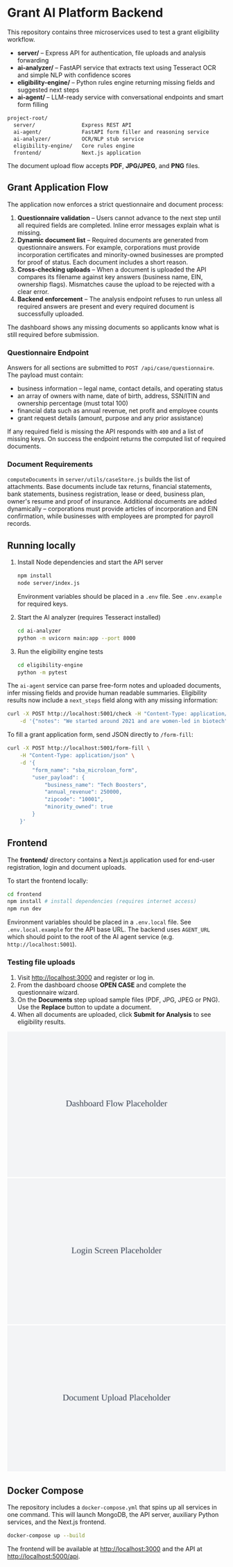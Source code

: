 # Grant AI Platform Backend

This repository contains three microservices used to test a grant eligibility workflow.

- **server/** – Express API for authentication, file uploads and analysis forwarding
- **ai-analyzer/** – FastAPI service that extracts text using Tesseract OCR and simple NLP with confidence scores
- **eligibility-engine/** – Python rules engine returning missing fields and suggested next steps
- **ai-agent/** – LLM-ready service with conversational endpoints and smart form filling

```
project-root/
  server/               Express REST API
  ai-agent/             FastAPI form filler and reasoning service
  ai-analyzer/          OCR/NLP stub service
  eligibility-engine/   Core rules engine
  frontend/             Next.js application
```

The document upload flow accepts **PDF**, **JPG/JPEG**, and **PNG** files.

## Grant Application Flow

The application now enforces a strict questionnaire and document process:

1. **Questionnaire validation** – Users cannot advance to the next step until all required fields are completed. Inline error messages explain what is missing.
2. **Dynamic document list** – Required documents are generated from questionnaire answers. For example, corporations must provide incorporation certificates and minority-owned businesses are prompted for proof of status. Each document includes a short reason.
3. **Cross-checking uploads** – When a document is uploaded the API compares its filename against key answers (business name, EIN, ownership flags). Mismatches cause the upload to be rejected with a clear error.
4. **Backend enforcement** – The analysis endpoint refuses to run unless all required answers are present and every required document is successfully uploaded.

The dashboard shows any missing documents so applicants know what is still required before submission.

### Questionnaire Endpoint

Answers for all sections are submitted to `POST /api/case/questionnaire`. The payload must contain:

- business information – legal name, contact details, and operating status
- an array of owners with name, date of birth, address, SSN/ITIN and ownership percentage (must total 100)
- financial data such as annual revenue, net profit and employee counts
- grant request details (amount, purpose and any prior assistance)

If any required field is missing the API responds with `400` and a list of missing keys. On success the endpoint returns the computed list of required documents.

### Document Requirements

`computeDocuments` in `server/utils/caseStore.js` builds the list of attachments. Base documents include tax returns, financial statements, bank statements, business registration, lease or deed, business plan, owner's resume and proof of insurance. Additional documents are added dynamically – corporations must provide articles of incorporation and EIN confirmation, while businesses with employees are prompted for payroll records.

## Running locally

1. Install Node dependencies and start the API server
   ```bash
   npm install
   node server/index.js
   ```
   Environment variables should be placed in a `.env` file. See `.env.example` for required keys.

2. Start the AI analyzer (requires Tesseract installed)
   ```bash
   cd ai-analyzer
   python -m uvicorn main:app --port 8000
   ```

3. Run the eligibility engine tests
   ```bash
   cd eligibility-engine
   python -m pytest
   ```

The `ai-agent` service can parse free-form notes and uploaded documents, infer missing fields
and provide human readable summaries. Eligibility results now include a `next_steps` field
along with any missing information:

```bash
curl -X POST http://localhost:5001/check -H "Content-Type: application/json" \
    -d '{"notes": "We started around 2021 and are women-led in biotech"}'
```

To fill a grant application form, send JSON directly to `/form-fill`:

```bash
curl -X POST http://localhost:5001/form-fill \
    -H "Content-Type: application/json" \
    -d '{
        "form_name": "sba_microloan_form",
        "user_payload": {
            "business_name": "Tech Boosters",
            "annual_revenue": 250000,
            "zipcode": "10001",
            "minority_owned": true
        }
    }'
```

## Frontend

The **frontend/** directory contains a Next.js application used for end-user registration, login and document uploads.

To start the frontend locally:

```bash
cd frontend
npm install # install dependencies (requires internet access)
npm run dev
```

Environment variables should be placed in a `.env.local` file. See `.env.local.example` for the API base URL.
The backend uses `AGENT_URL` which should point to the root of the AI agent service (e.g. `http://localhost:5001`).

### Testing file uploads

1. Visit [http://localhost:3000](http://localhost:3000) and register or log in.
2. From the dashboard choose **OPEN CASE** and complete the questionnaire wizard.
3. On the **Documents** step upload sample files (PDF, JPG, JPEG or PNG). Use the **Replace** button to update a document.
4. When all documents are uploaded, click **Submit for Analysis** to see eligibility results.

![Dashboard Flow](frontend/public/dashboard-placeholder.svg)
![Login Screen](frontend/public/login-placeholder.svg)
![Document Upload](frontend/public/upload-placeholder.svg)

## Docker Compose

The repository includes a `docker-compose.yml` that spins up all services in one command. This will launch MongoDB, the API server, auxiliary Python services, and the Next.js frontend.

```bash
docker-compose up --build
```

The frontend will be available at [http://localhost:3000](http://localhost:3000) and the API at [http://localhost:5000/api](http://localhost:5000/api).
